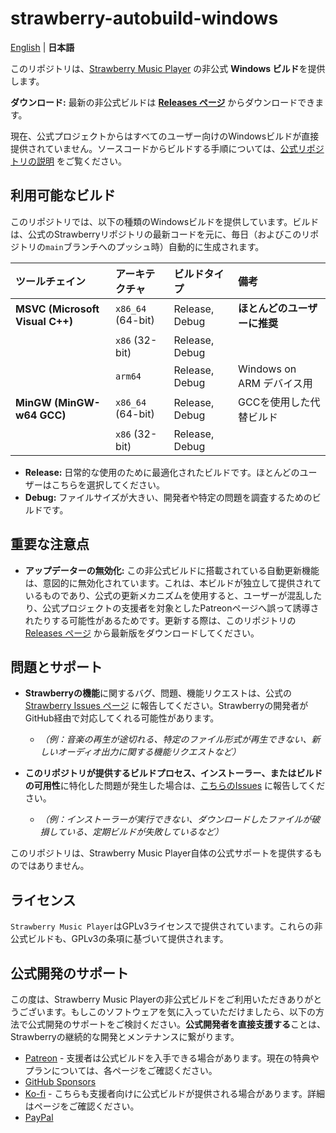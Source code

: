 # strawberry-autobuild-windows

[English](https://github.com/stm7128/strawberry-autobuild-windows/blob/main/README.md) | **日本語** 

このリポジトリは、[Strawberry Music Player](https://github.com/strawberrymusicplayer/strawberry) の非公式 **Windows ビルド**を提供します。

**ダウンロード:** 最新の非公式ビルドは [**Releases ページ**](https://github.com/stm7128/strawberry-autobuild-windows/releases) からダウンロードできます。

現在、公式プロジェクトからはすべてのユーザー向けのWindowsビルドが直接提供されていません。ソースコードからビルドする手順については、[公式リポジトリの説明](https://github.com/strawberrymusicplayer/strawberry#wrench-compiling-from-source) をご覧ください。

## 利用可能なビルド

このリポジトリでは、以下の種類のWindowsビルドを提供しています。ビルドは、公式のStrawberryリポジトリの最新コードを元に、毎日（およびこのリポジトリの`main`ブランチへのプッシュ時）自動的に生成されます。

| ツールチェイン | アーキテクチャ | ビルドタイプ | 備考 |
| :--- | :--- | :--- | :--- |
| **MSVC (Microsoft Visual C++)** | `x86_64` (64-bit) | Release, Debug | **ほとんどのユーザーに推奨** |
| | `x86` (32-bit) | Release, Debug | |
| | `arm64` | Release, Debug | Windows on ARM デバイス用 |
| **MinGW (MinGW-w64 GCC)** | `x86_64` (64-bit) | Release, Debug | GCCを使用した代替ビルド |
| | `x86` (32-bit) | Release, Debug | |

*   **Release:** 日常的な使用のために最適化されたビルドです。ほとんどのユーザーはこちらを選択してください。
*   **Debug:** ファイルサイズが大きい、開発者や特定の問題を調査するためのビルドです。

## 重要な注意点

*   **アップデーターの無効化:** この非公式ビルドに搭載されている自動更新機能は、意図的に無効化されています。これは、本ビルドが独立して提供されているものであり、公式の更新メカニズムを使用すると、ユーザーが混乱したり、公式プロジェクトの支援者を対象としたPatreonページへ誤って誘導されたりする可能性があるためです。更新する際は、このリポジトリの [Releases ページ](https://github.com/stm7128/strawberry-autobuild-windows/releases) から最新版をダウンロードしてください。

## 問題とサポート

*   **Strawberryの機能**に関するバグ、問題、機能リクエストは、公式の [Strawberry Issues ページ](https://github.com/strawberrymusicplayer/strawberry/issues) に報告してください。Strawberryの開発者がGitHub経由で対応してくれる可能性があります。
    *   *（例：音楽の再生が途切れる、特定のファイル形式が再生できない、新しいオーディオ出力に関する機能リクエストなど）*

*   **このリポジトリが提供するビルドプロセス、インストーラー、またはビルドの可用性**に特化した問題が発生した場合は、[こちらのIssues](https://github.com/stm7128/strawberry-autobuild-windows/issues) に報告してください。
    *   *（例：インストーラーが実行できない、ダウンロードしたファイルが破損している、定期ビルドが失敗しているなど）*

このリポジトリは、Strawberry Music Player自体の公式サポートを提供するものではありません。

## ライセンス

`Strawberry Music Player`はGPLv3ライセンスで提供されています。これらの非公式ビルドも、GPLv3の条項に基づいて提供されます。

## 公式開発のサポート

この度は、Strawberry Music Playerの非公式ビルドをご利用いただきありがとうございます。もしこのソフトウェアを気に入っていただけましたら、以下の方法で公式開発のサポートをご検討ください。**公式開発者を直接支援する**ことは、Strawberryの継続的な開発とメンテナンスに繋がります。

- [Patreon](https://www.patreon.com/jonaskvinge) - 支援者は公式ビルドを入手できる場合があります。現在の特典やプランについては、各ページをご確認ください。
- [GitHub Sponsors](https://github.com/sponsors/jonaski)
- [Ko-fi](https://ko-fi.com/jonaskvinge) - こちらも支援者向けに公式ビルドが提供される場合があります。詳細はページをご確認ください。
- [PayPal](https://paypal.me/jonaskvinge)